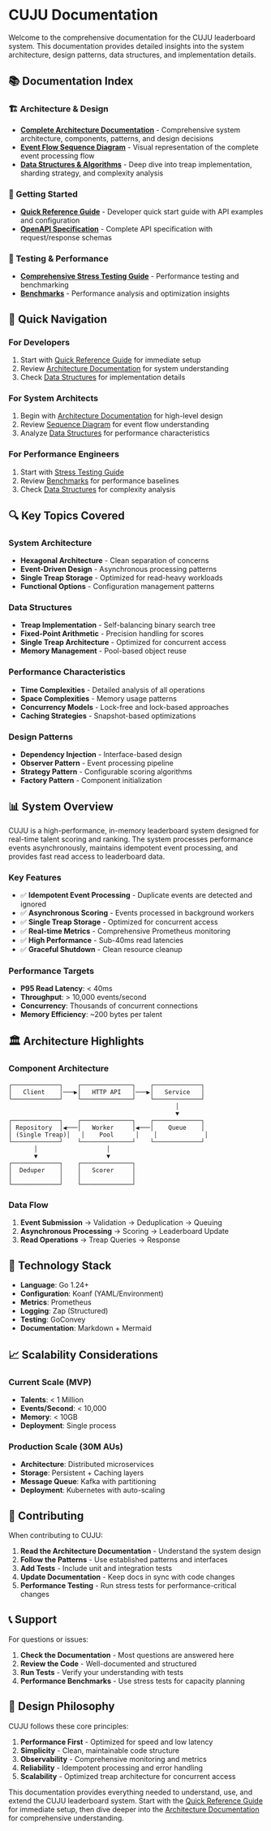 # CUJU Documentation

Welcome to the comprehensive documentation for the CUJU leaderboard system. This documentation provides detailed insights into the system architecture, design patterns, data structures, and implementation details.

## 📚 Documentation Index

### 🏗️ Architecture & Design
- **[Complete Architecture Documentation](ARCHITECTURE.md)** - Comprehensive system architecture, components, patterns, and design decisions
- **[Event Flow Sequence Diagram](SEQUENCE_DIAGRAM.md)** - Visual representation of the complete event processing flow
- **[Data Structures & Algorithms](DATA_STRUCTURES.md)** - Deep dive into treap implementation, sharding strategy, and complexity analysis

### 🚀 Getting Started
- **[Quick Reference Guide](QUICK_REFERENCE.md)** - Developer quick start guide with API examples and configuration
- **[OpenAPI Specification](openapi.yaml)** - Complete API specification with request/response schemas

### 🧪 Testing & Performance
- **[Comprehensive Stress Testing Guide](comprehensive_stress_testing.md)** - Performance testing and benchmarking
- **[Benchmarks](benchmarks.md)** - Performance analysis and optimization insights

## 🎯 Quick Navigation

### For Developers
1. Start with [Quick Reference Guide](QUICK_REFERENCE.md) for immediate setup
2. Review [Architecture Documentation](ARCHITECTURE.md) for system understanding
3. Check [Data Structures](DATA_STRUCTURES.md) for implementation details

### For System Architects
1. Begin with [Architecture Documentation](ARCHITECTURE.md) for high-level design
2. Review [Sequence Diagram](SEQUENCE_DIAGRAM.md) for event flow understanding
3. Analyze [Data Structures](DATA_STRUCTURES.md) for performance characteristics

### For Performance Engineers
1. Start with [Stress Testing Guide](comprehensive_stress_testing.md)
2. Review [Benchmarks](benchmarks.md) for performance baselines
3. Check [Data Structures](DATA_STRUCTURES.md) for complexity analysis

## 🔍 Key Topics Covered

### System Architecture
- **Hexagonal Architecture** - Clean separation of concerns
- **Event-Driven Design** - Asynchronous processing patterns
- **Single Treap Storage** - Optimized for read-heavy workloads
- **Functional Options** - Configuration management patterns

### Data Structures
- **Treap Implementation** - Self-balancing binary search tree
- **Fixed-Point Arithmetic** - Precision handling for scores
- **Single Treap Architecture** - Optimized for concurrent access
- **Memory Management** - Pool-based object reuse

### Performance Characteristics
- **Time Complexities** - Detailed analysis of all operations
- **Space Complexities** - Memory usage patterns
- **Concurrency Models** - Lock-free and lock-based approaches
- **Caching Strategies** - Snapshot-based optimizations

### Design Patterns
- **Dependency Injection** - Interface-based design
- **Observer Pattern** - Event processing pipeline
- **Strategy Pattern** - Configurable scoring algorithms
- **Factory Pattern** - Component initialization

## 📊 System Overview

CUJU is a high-performance, in-memory leaderboard system designed for real-time talent scoring and ranking. The system processes performance events asynchronously, maintains idempotent event processing, and provides fast read access to leaderboard data.

### Key Features
- ✅ **Idempotent Event Processing** - Duplicate events are detected and ignored
- ✅ **Asynchronous Scoring** - Events processed in background workers
- ✅ **Single Treap Storage** - Optimized for concurrent access
- ✅ **Real-time Metrics** - Comprehensive Prometheus monitoring
- ✅ **High Performance** - Sub-40ms read latencies
- ✅ **Graceful Shutdown** - Clean resource cleanup

### Performance Targets
- **P95 Read Latency**: < 40ms
- **Throughput**: > 10,000 events/second
- **Concurrency**: Thousands of concurrent connections
- **Memory Efficiency**: ~200 bytes per talent

## 🏛️ Architecture Highlights

### Component Architecture
```
┌─────────────┐    ┌──────────────┐    ┌─────────────┐
│   Client    │───▶│   HTTP API   │───▶│   Service   │
└─────────────┘    └──────────────┘    └─────────────┘
                                              │
                                              ▼
┌─────────────┐    ┌──────────────┐    ┌─────────────┐
│ Repository  │◀───│   Worker     │◀───│    Queue    │
│ (Single Treap)│   │    Pool      │    │             │
└─────────────┘    └──────────────┘    └─────────────┘
       │                   │
       ▼                   ▼
┌─────────────┐    ┌──────────────┐
│  Deduper    │    │   Scorer     │
│             │    │              │
└─────────────┘    └──────────────┘
```

### Data Flow
1. **Event Submission** → Validation → Deduplication → Queuing
2. **Asynchronous Processing** → Scoring → Leaderboard Update
3. **Read Operations** → Treap Queries → Response

## 🔧 Technology Stack

- **Language**: Go 1.24+
- **Configuration**: Koanf (YAML/Environment)
- **Metrics**: Prometheus
- **Logging**: Zap (Structured)
- **Testing**: GoConvey
- **Documentation**: Markdown + Mermaid

## 📈 Scalability Considerations

### Current Scale (MVP)
- **Talents**: < 1 Million
- **Events/Second**: < 10,000
- **Memory**: < 10GB
- **Deployment**: Single process

### Production Scale (30M AUs)
- **Architecture**: Distributed microservices
- **Storage**: Persistent + Caching layers
- **Message Queue**: Kafka with partitioning
- **Deployment**: Kubernetes with auto-scaling

## 🤝 Contributing

When contributing to CUJU:

1. **Read the Architecture Documentation** - Understand the system design
2. **Follow the Patterns** - Use established patterns and interfaces
3. **Add Tests** - Include unit and integration tests
4. **Update Documentation** - Keep docs in sync with code changes
5. **Performance Testing** - Run stress tests for performance-critical changes

## 📞 Support

For questions or issues:

1. **Check the Documentation** - Most questions are answered here
2. **Review the Code** - Well-documented and structured
3. **Run Tests** - Verify your understanding with tests
4. **Performance Benchmarks** - Use stress tests for capacity planning

## 🎯 Design Philosophy

CUJU follows these core principles:

1. **Performance First** - Optimized for speed and low latency
2. **Simplicity** - Clean, maintainable code structure
3. **Observability** - Comprehensive monitoring and metrics
4. **Reliability** - Idempotent processing and error handling
5. **Scalability** - Optimized treap architecture for concurrent access

This documentation provides everything needed to understand, use, and extend the CUJU leaderboard system. Start with the [Quick Reference Guide](QUICK_REFERENCE.md) for immediate setup, then dive deeper into the [Architecture Documentation](ARCHITECTURE.md) for comprehensive understanding.